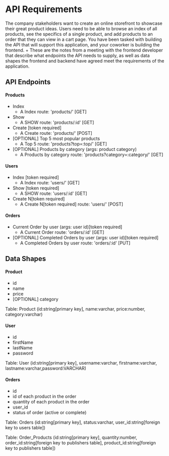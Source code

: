 # API Requirements
The company stakeholders want to create an online storefront to showcase their great product ideas. Users need to be able to browse an index of all products, see the specifics of a single product, and add products to an order that they can view in a cart page. You have been tasked with building the API that will support this application, and your coworker is building the frontend.
+
These are the notes from a meeting with the frontend developer that describe what endpoints the API needs to supply, as well as data shapes the frontend and backend have agreed meet the requirements of the application. 

## API Endpoints
#### Products
- Index 
    - A Index route: 'products/' [GET]
- Show
    - A SHOW route: 'products/:id' [GET]
- Create [token required]
    - A Create route: 'products/' [POST]
- [OPTIONAL] Top 5 most popular products 
    - A Top 5 route: 'products?top=:top/' [GET]
- [OPTIONAL] Products by category (args: product category)
    - A Products by category route: 'products?category=:category/' [GET]

#### Users
- Index [token required]
    - A Index route: 'users/' [GET]
- Show [token required]
    - A SHOW route: 'users/:id' [GET]
- Create N[token required]
    - A Create N[token required] route: 'users/' [POST]

#### Orders
- Current Order by user (args: user id)[token required]
    - A Current Order route: 'orders/:id' [GET]
- [OPTIONAL] Completed Orders by user (args: user id)[token required]
    - A Completed Orders by user route: 'orders/:id' [PUT]

## Data Shapes
#### Product
- id
- name
- price
- [OPTIONAL] category

Table: Product (id:string[primary key], name:varchar, price:number, category:varchar)

#### User
- id
- firstName
- lastName
- password

Table: User (id:string[primary key], username:varchar, firstname:varchar, lastname:varchar,password:VARCHAR)

#### Orders
- id
- id of each product in the order
- quantity of each product in the order
- user_id
- status of order (active or complete)

Table: Orders (id:string[primary key], status:varchar, user_id:string[foreign key to users table])

Table: Order_Products (id:string[primary key], quantity:number, order_id:string[foreign key to publishers table], product_id:string[foreign key to publishers table])
